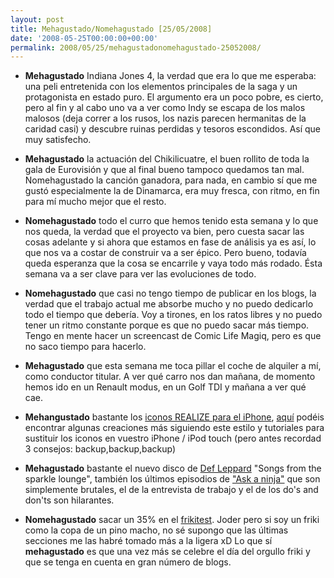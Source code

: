 ```yaml
---
layout: post
title: Mehagustado/Nomehagustado [25/05/2008]
date: '2008-05-25T00:00:00+00:00'
permalink: 2008/05/25/mehagustadonomehagustado-25052008/
---
```

- <strong>Mehagustado</strong> Indiana Jones 4, la verdad que era lo que me esperaba: una peli entretenida con los elementos principales de la saga y un protagonista en estado puro. El argumento era un poco pobre, es cierto, pero al fin y al cabo uno va a ver como Indy se escapa de los malos malosos (deja correr a los rusos, los nazis parecen hermanitas de la caridad casi) y descubre ruinas perdidas y tesoros escondidos. Así que muy satisfecho.

- <strong>Mehagustado</strong> la actuación del Chikilicuatre, el buen rollito de toda la gala de Eurovisión y que al final bueno tampoco quedamos tan mal. Nomehagustado la canción ganadora, para nada, en cambio sí que me gustó especialmente la de Dinamarca, era muy fresca, con ritmo, en fin para mí mucho mejor que el resto.

- <strong>Nomehagustado</strong> todo el curro que hemos tenido esta semana y lo que nos queda, la verdad que el proyecto va bien, pero cuesta sacar las cosas adelante y si ahora que estamos en fase de análisis ya es así, lo que nos va a costar de construir va a ser épico. Pero bueno, todavía queda esperanza que la cosa se encarrile y vaya todo más rodado. Ésta semana va a ser clave para ver las evoluciones de todo.

- <strong>Nomehagustado</strong> que casi no tengo tiempo de publicar en los blogs, la verdad que el trabajo actual me absorbe mucho y no puedo dedicarlo todo el tiempo que debería. Voy a tirones, en los ratos libres y no puedo tener un ritmo constante porque es que no puedo sacar más tiempo. Tengo en mente hacer un screencast de Comic Life Magiq, pero es que no saco tiempo para hacerlo.

- <strong>Mehagustado</strong> que esta semana me toca pillar el coche de alquiler a mí, como conductor titular. A ver qué carro nos dan mañana, de momento hemos ido en un Renault modus, en un Golf TDI y mañana a ver qué cae.

- <strong>Mehangustado</strong> bastante los <a href="http://macthemes2.net/forum/viewtopic.php?id=16782581">iconos REALIZE para el iPhone</a>, <a href="http://iphone.safe-host.co.uk/icons.php">aquí</a> podéis encontrar algunas creaciones más siguiendo este estilo y tutoriales para sustituir los iconos en vuestro iPhone / iPod touch (pero antes recordad 3 consejos: backup,backup,backup)

- <strong>Mehagustado</strong> bastante el nuevo disco de <a href="http://www.defleppard.com/discography/index.html">Def Leppard</a> "Songs from the sparkle lounge", también los últimos episodios de <a href="http://askaninja.com/episodes">"Ask a ninja"</a> que son simplemente brutales, el de la entrevista de trabajo y el de los do's and don'ts son hilarantes.

- <strong>Nomehagustado</strong> sacar un 35% en el <a href="http://www.frikitest.net/">frikitest</a>. Joder pero si soy un friki como la copa de un pino macho, no sé supongo que las últimas secciones me las habré tomado más a la ligera xD Lo que sí <strong>mehagustado</strong> es que una vez más se celebre el día del orgullo friki y que se tenga en cuenta en gran número de blogs.
